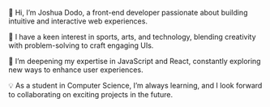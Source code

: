 👋 Hi, I’m Joshua Dodo, a front-end developer passionate about building intuitive and interactive web experiences.

👀 I have a keen interest in sports, arts, and technology, blending creativity with problem-solving to craft engaging UIs.

🌱 I’m deepening my expertise in JavaScript and React, constantly exploring new ways to enhance user experiences.

💡 As a student in Computer Science, I’m always learning, and I look forward to collaborating on exciting projects in the future.


